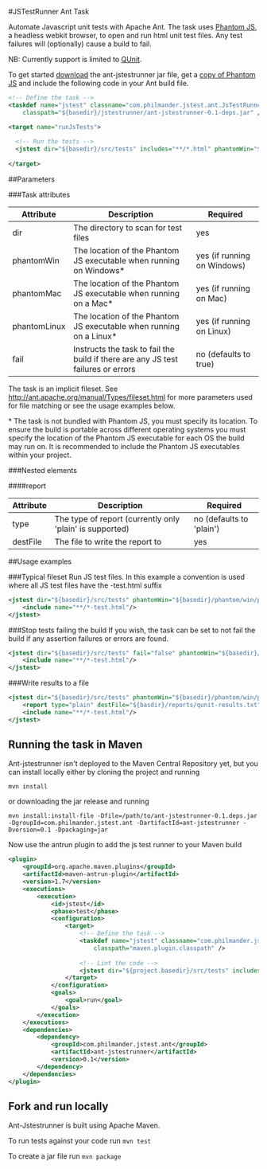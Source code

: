 #JSTestRunner Ant Task

Automate Javascript unit tests with Apache Ant. The task uses [Phantom JS](http://phantomjs.org/), a headless webkit browser, to open and run html unit test files. Any test failures will (optionally) cause a build to fail.

NB: Currently support is limited to [QUnit](http://docs.jquery.com/Qunit).

To get started [download](https://github.com/philmander/ant-jstestrunner/downloads) the ant-jstestrunner jar file, get a [copy of Phantom JS](http://code.google.com/p/phantomjs/downloads/list) and include the following code in your Ant build file.

```xml
<!-- Define the task -->
<taskdef name="jstest" classname="com.philmander.jstest.ant.JsTestRunnerTask" 
    classpath="${basedir}/jstestrunner/ant-jstestrunner-0.1-deps.jar" />

<target name="runJsTests">
  
  <!-- Run the tests -->
  <jstest dir="${basedir}/src/tests" includes="**/*.html" phantomWin="${basedir}/phantom/win/phantomjs.exe" />
    
</target>
```

##Parameters

###Task attributes

Attribute    | Description | Required
------------ | ----------- | ------------------
dir          | The directory to scan for test files | yes
phantomWin   | The location of the Phantom JS executable when running on Windows*  | yes (if running on Windows)
phantomMac   | The location of the Phantom JS executable when running on a Mac*    | yes (if running on Mac)
phantomLinux | The location of the Phantom JS executable when running on a Linux*    | yes (if running on Linux)
fail         | Instructs the task to fail the build if there are any JS test failures or errors | no (defaults to true)

The task is an implicit fileset. See http://ant.apache.org/manual/Types/fileset.html for more parameters used for file matching or see the usage examples below.

\* The task is not bundled with Phantom JS, you must specify its location. To ensure the build is portable across different operating systems you must specify the location of the Phantom JS executable for each OS the build may run on.
It is recommended to include the Phantom JS executables within your project.

###Nested elements

####report

Attribute    | Description | Required
------------ | ----------- | ------------------
type         | The type of report (currently only 'plain' is supported) | no (defaults to 'plain')
destFile     | The file to write the report to | yes

##Usage examples

###Typical fileset
Run JS test files. In this example a convention is used where all JS test files have the -test.html suffix

```xml
<jstest dir="${basedir}/src/tests" phantomWin="${basedir}/phantom/win/phantomjs.exe">
    <include name="**/*-test.html"/>
</jstest>
```

###Stop tests failing the build
If you wish, the task can be set to not fail the build if any assertion failures or errors are found.

```xml
<jstest dir="${basedir}/src/tests" fail="false" phantomWin="${basedir}/phantom/win/phantomjs.exe">
    <include name="**/*-test.html"/>
</jstest>
```

###Write results to a file

```xml
<jstest dir="${basedir}/src/tests" phantomWin="${basedir}/phantom/win/phantomjs.exe">
	<report type="plain" destFile="${basdir}/reports/qunit-results.txt"/>
    <include name="**/*-test.html"/>
</jstest>
```

## Running the task in Maven

Ant-jstestrunner isn't deployed to the Maven Central Repository yet, but you can install locally either by cloning the 
project and running

`mvn install`

or downloading the jar release and running

`mvn install:install-file -Dfile=/path/to/ant-jstestrunner-0.1.deps.jar -DgroupId=com.philmander.jstest.ant -DartifactId=ant-jstestrunner -Dversion=0.1 -Dpackaging=jar`

Now use the antrun plugin to add the js test runner to your Maven build

```xml
<plugin>
	<groupId>org.apache.maven.plugins</groupId>
	<artifactId>maven-antrun-plugin</artifactId>
	<version>1.7</version>
	<executions>
		<execution>
			<id>jstest</id>
			<phase>test</phase>
			<configuration>
				<target>
					<!-- Define the task -->
					<taskdef name="jstest" classname="com.philmander.jstest.ant.JsTestRunnerTask" 
					    classpath="maven.plugin.classpath" />
										 
					<!-- Lint the code -->
					<jstest dir="${project.basedir}/src/tests" includes="**/*.html" phantomWin="${project.basedir}/phantom/win/phantomjs.exe" />					    
				</target>
			</configuration>
			<goals>
				<goal>run</goal>
			</goals>
		</execution>
	</executions>
	<dependencies>
		<dependency>
			<groupId>com.philmander.jstest.ant</groupId>
			<artifactId>ant-jstestrunner</artifactId>
			<version>0.1</version>
		</dependency>
	</dependencies>
</plugin>
```
## Fork and run locally ##

Ant-Jstestrunner is built using Apache Maven. 

To run tests against your code run `mvn test`

To create a jar file run `mvn package`